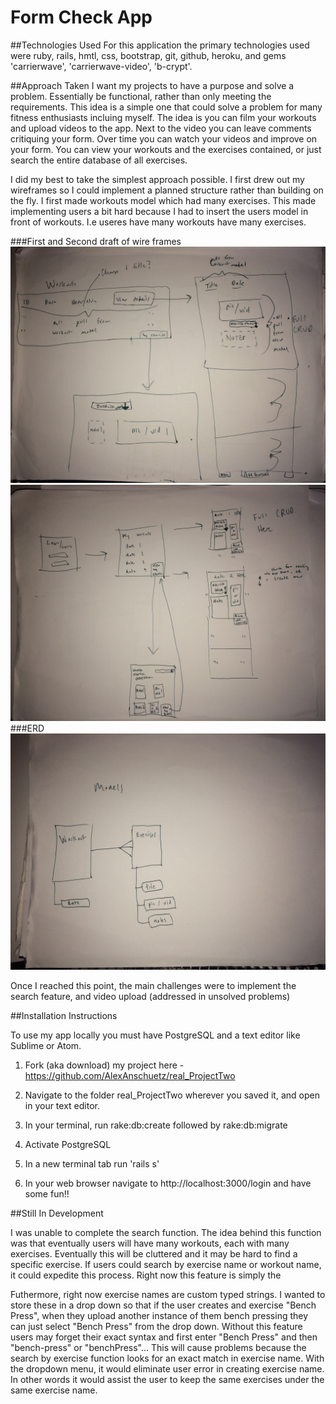 # Form Check App

##Technologies Used
For this application the primary technologies used were ruby, rails, hmtl, css, bootstrap, git, github, heroku, and gems 'carrierwave', 'carrierwave-video', 'b-crypt'.

##Approach Taken
I want my projects to have a purpose and solve a problem. Essentially be functional, rather than only meeting the requirements. This idea is a simple one that could solve a problem for many fitness enthusiasts incluing myself. The idea is you can film your workouts and upload videos to the app. Next to the video you can leave comments critiquing your form. Over time you can watch your videos and improve on your form. You can view your workouts and the exercises contained, or just search the entire database of all exercises.

I did my best to take the simplest approach possible. I first drew out my wireframes so I could implement a planned structure rather than building on the fly. I first made workouts model which had many exercises. This made implementing users a bit hard because I had to insert the users model in front of workouts. I.e useres have many workouts have many exercises.


###First and Second draft of wire frames
![](app/assets/images/IMG_5982.JPG)
![](app/assets/images/IMG_5983.JPG)
###ERD
![](app/assets/images/IMG_5984.JPG)

Once I reached this point, the main challenges were to implement the search feature, and video upload (addressed in unsolved problems)


##Installation Instructions

To use my app locally you must have PostgreSQL and a text editor like Sublime or Atom. 

1. Fork (aka download) my project here - https://github.com/AlexAnschuetz/real_ProjectTwo

2. Navigate to the folder real_ProjectTwo wherever you saved it, and open in your text editor.

3. In your terminal, run rake:db:create followed by rake:db:migrate

4. Activate PostgreSQL

5. In a new terminal tab run 'rails s'

6. In your web browser navigate to http://localhost:3000/login and have some fun!!


##Still In Development

I was unable to complete the search function. The idea behind this function was that eventually users will have many workouts, each with many exercises. Eventually this will be cluttered and it may be hard to find a specific exercise. If users could search by exercise name or workout name, it could expedite this process. Right now this feature is simply the 

Futhermore, right now exercise names are custom typed strings. I wanted to store these in a drop down so that if the user creates and exercise "Bench Press", when they upload another instance of them bench pressing they can just select "Bench Press" from the drop down. Without this feature users may forget their exact syntax and first enter "Bench Press" and then "bench-press" or "benchPress"... This will cause problems because the search by exercise function looks for an exact match in exercise name. With the dropdown menu, it would eliminate user error in creating exercise name. In other words it would assist the user to keep the same exercises under the same exercise name.
